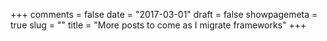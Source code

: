 +++
comments = false
date = "2017-03-01"
draft = false
showpagemeta = true
slug = ""
title = "More posts to come as I migrate frameworks"
+++